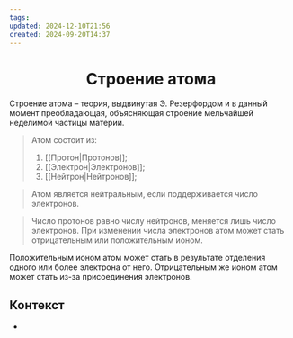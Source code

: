 ```yaml
---
tags: 
updated: 2024-12-10T21:56
created: 2024-09-20T14:37
---
```

<center> <h1> <b> Строение атома </b> </h1> </center>

Строение атома – теория, выдвинутая Э. Резерфордом и в данный момент преобладающая, объясняющая строение мельчайшей неделимой частицы материи. 

>Атом состоит из:
>1. [[Протон|Протонов]];
>2. [[Электрон|Электронов]];
>3. [[Нейтрон|Нейтронов]];

>Атом является нейтральным, если поддерживается число электронов.

>Число протонов равно числу нейтронов, меняется лишь число электронов.
>При изменении числа электронов атом может стать отрицательным или положительным ионом.

Положительным ионом атом может стать в результате отделения одного или более электрона от него.
Отрицательным же ионом атом может стать из-за присоединения электронов.

## Контекст
- 

